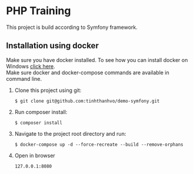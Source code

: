 # PHP Training
This project is build according to Symfony framework.
## Installation using docker
Make sure you have docker installed. To see how you can install docker on Windows [click here](https://youtu.be/2ezNqqaSjq8). <br>
Make sure docker and docker-compose commands are available in command line.
1. Clone this project using git:
    ```
    $ git clone git@github.com:tinhthanhvo/demo-symfony.git
    ```
1. Run composer install:
    ```
    $ composer install
    ```
1. Navigate to the project root directory and run:
    ```
    $ docker-compose up -d --force-recreate --build --remove-orphans
    ```
8. Open in browser
    ```
    127.0.0.1:8080
    ```
